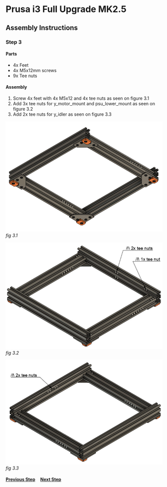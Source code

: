 # Prusa i3 Full Upgrade MK2.5

## Assembly Instructions

### Step 3

#### Parts  

* 4x Feet
* 4x M5x12mm screws
* 9x Tee nuts

#### Assembly

1. Screw 4x feet with 4x M5x12 and 4x tee nuts as seen on figure 3.1
1. Add 3x tee nuts for y_motor_mount and psu_lower_mount as seen on figure 3.2
1. Add 2x tee nuts for y_idler as seen on figure 3.3

![](img/fig3.1.jpg)\
*fig 3.1*

![](img/fig3.2.jpg)\
*fig 3.2*

![](img/fig3.3.jpg)\
*fig 3.3*

#### [Previous Step](step02.md) &nbsp;&nbsp;&nbsp; [Next Step](step04.md)

